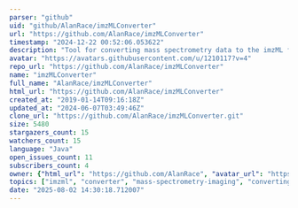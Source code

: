 ```yaml
---
parser: "github"
uid: "github/AlanRace/imzMLConverter"
url: "https://github.com/AlanRace/imzMLConverter"
timestamp: "2024-12-22 00:52:06.053622"
description: "Tool for converting mass spectrometry data to the imzML format."
avatar: "https://avatars.githubusercontent.com/u/1210117?v=4"
repo_url: "https://github.com/AlanRace/imzMLConverter"
name: "imzMLConverter"
full_name: "AlanRace/imzMLConverter"
html_url: "https://github.com/AlanRace/imzMLConverter"
created_at: "2019-01-14T09:16:18Z"
updated_at: "2024-06-07T03:49:46Z"
clone_url: "https://github.com/AlanRace/imzMLConverter.git"
size: 5480
stargazers_count: 15
watchers_count: 15
language: "Java"
open_issues_count: 11
subscribers_count: 4
owner: {"html_url": "https://github.com/AlanRace", "avatar_url": "https://avatars.githubusercontent.com/u/1210117?v=4", "login": "AlanRace", "type": "User"}
topics: ["imzml", "converter", "mass-spectrometry-imaging", "converting-data"]
date: "2025-08-02 14:30:18.712007"
---
```

